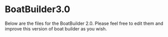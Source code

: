 # BoatBuilder3.0
Below are the files for the BoatBuilder 2.0. Please feel free to edit them and improve this version of boat builder as you wish. 
